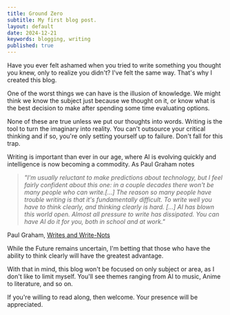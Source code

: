 ```yaml
---
title: Ground Zero
subtitle: My first blog post. 
layout: default
date: 2024-12-21
keywords: blogging, writing
published: true
---
```


Have you ever felt ashamed when you tried to write something you thought you knew, only to realize you didn't?  I've felt the same way. That's why I created this blog. 

One of the worst things we can have is the illusion of knowledge. We might think we know the subject just because we thought on it, or know what is the best decision to make after spending some time evaluating options. 

None of these are true unless we put our thoughts into words. Writing is the tool to turn the imaginary into reality. You can't outsource your critical thinking and if so, you're only setting yourself up to failure. Don't fall for this trap. 

Writing is important than ever in our age, where AI is evolving quickly and intelligence is now becoming a commodity. As Paul Graham notes

>*"I'm usually reluctant to make predictions about technology, but I feel fairly confident about this one: in a couple decades there won't be many people who can write.[...] The reason so many people have trouble writing is that it's fundamentally difficult. To write well you have to think clearly, and thinking clearly is hard. [...]  AI has blown this world open. Almost all pressure to write has dissipated. You can have AI do it for you, both in school and at work."*

Paul Graham, [Writes and Write-Nots](https://www.paulgraham.com/writes.html)

While the Future remains uncertain, I'm betting that those who have the ability to think clearly will have the greatest advantage. 

With that in mind, this blog won't be focused on only subject or area, as I don't like to limit myself. You'll see themes ranging from AI to music, Anime to literature, and so on. 

If you're willing to read along, then welcome. Your presence will be appreciated. 
